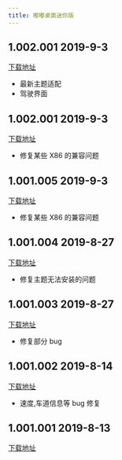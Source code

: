 ```yaml
---
title: 嘟嘟桌面迷你版
---
```


## 1.002.001 2019-9-3

[下载地址](http://car-launcher.dudu-lucky.com:7000/upload/apk/0d25131dd21d4813abae5223831e6de3/temp.apk)

- 最新主题适配
- 驾驶界面

## 1.002.001 2019-9-3

[下载地址](http://car-launcher.dudu-lucky.com:7000/upload/apk/70e1e4d0991b4fb3a7b7b6a749b9343a/temp.apk)

- 修复某些 X86 的兼容问题

## 1.001.005 2019-9-3

[下载地址](http://car-launcher.dudu-lucky.com:7000/upload/apk/70e1e4d0991b4fb3a7b7b6a749b9343a/temp.apk)

- 修复某些 X86 的兼容问题

## 1.001.004 2019-8-27

[下载地址](http://car-launcher.dudu-lucky.com:7000/upload/apk/77e6916c83f34156a927cc77224de8dc/temp.apk)

- 修复主题无法安装的问题

## 1.001.003 2019-8-27

[下载地址](http://car-launcher.dudu-lucky.com:7000/upload/apk/7ec64938dd8f4535ac3a18b4153e6541/temp.apk)

- 修复部分 bug

## 1.001.002 2019-8-14

[下载地址](http://car-launcher.dudu-lucky.com:7000/upload/apk/ed34057edc4a4516878a637bf4221ad1/temp.apk)

- 速度,车道信息等 bug 修复

## 1.001.001 2019-8-13

[下载地址](http://car-launcher.dudu-lucky.com:7000/upload/apk/02ba1fc332ac46afb615bef2e9cd1d35/temp.apk)
